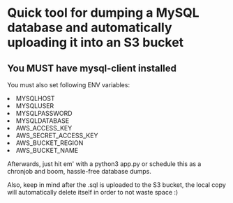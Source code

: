 <h1>Quick tool for dumping a MySQL database and automatically uploading it into an S3 bucket</h1>

<h2>You MUST have mysql-client installed</h2>

You must also set following ENV variables: 
<li>MYSQLHOST</li>
<li>MYSQLUSER</li>
<li>MYSQLPASSWORD</li>
<li>MYSQLDATABASE</li>
<li>AWS_ACCESS_KEY</li>
<li>AWS_SECRET_ACCESS_KEY</li>
<li>AWS_BUCKET_REGION</li>
<li>AWS_BUCKET_NAME</li>

Afterwards, just hit em' with a python3 app.py or schedule this as a chronjob and boom, hassle-free database dumps. 

Also, keep in mind after the .sql is uploaded to the S3 bucket, the local copy will automatically delete itself in order to not waste space :)
